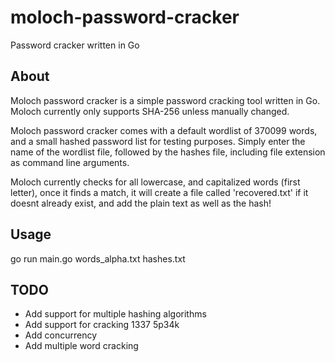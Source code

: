 # moloch-password-cracker
Password cracker written in Go

## About
Moloch password cracker is a simple password cracking tool written in Go. Moloch currently only supports SHA-256 unless manually changed.

Moloch password cracker comes with a default wordlist of 370099 words, and a small hashed password list for testing purposes. Simply enter the name of the wordlist file, followed by the hashes file, including file extension as command line arguments.

Moloch currently checks for all lowercase, and capitalized words (first letter), once it finds a match, it will create a file called 'recovered.txt' if it doesnt already exist, and add the plain text as well as the hash!

## Usage
go run main.go words_alpha.txt hashes.txt

## TODO
- Add support for multiple hashing algorithms
- Add support for cracking 1337 5p34k
- Add concurrency
- Add multiple word cracking
